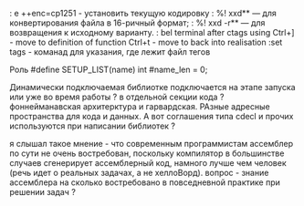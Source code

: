  : e ++enc=cp1251 - установить текущую кодировку
 : %! xxd** — для конвертирования файла в 16-ричный формат;
 : %! xxd -r** — для возвращения к исходному варианту.
 : bel terminal
 after ctags using
 Ctrl+] - move to definition of function
 Ctrl+t - move to back into realisation
 :set tags <file directory> - команад для указания, где лежит файл тегов
 
Роль
#define SETUP_LIST(name) int #name_len = 0;

Динамически подключаемая библиотке подключается на этапе запуска или уже во время работы ?
в отдельной секции кода ?
фоннейманавская архитерктура и гарвардская. РАзные адресные пространства для кода и данных.
А вот соглашения типа cdecl и прочих используются при написании библиотек ?

я слышал такое мнение - что современным программистам ассемблер по сути не очень востребован, поскольку компилятор в большинстве случаев сгенерирует ассемблерный код, намного лучше чем человек (речь идет о реальных задачах, а не хеллоВорд). вопрос - знание ассемблера на сколько востребовано в повседневной практике при решении задач ?